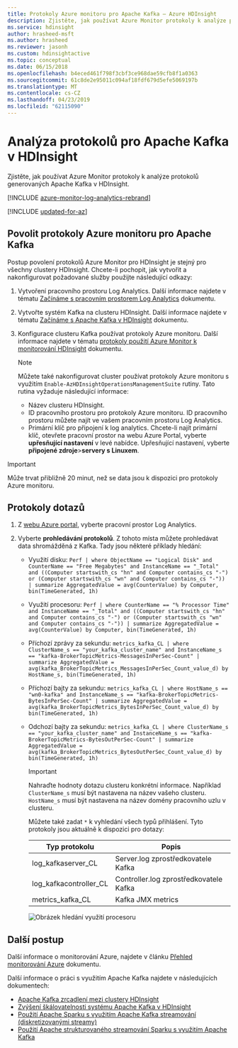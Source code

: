 ```yaml
---
title: Protokoly Azure monitoru pro Apache Kafka – Azure HDInsight
description: Zjistěte, jak používat Azure Monitor protokoly k analýze protokolů z cluster Apache Kafka v Azure HDInsight.
ms.service: hdinsight
author: hrasheed-msft
ms.author: hrasheed
ms.reviewer: jasonh
ms.custom: hdinsightactive
ms.topic: conceptual
ms.date: 06/15/2018
ms.openlocfilehash: b4eced461f798f3cbf3ce968dae59cfb8f1a0363
ms.sourcegitcommit: 61c8de2e95011c094af18fdf679d5efe5069197b
ms.translationtype: MT
ms.contentlocale: cs-CZ
ms.lasthandoff: 04/23/2019
ms.locfileid: "62115090"
---
```

# <a name="analyze-logs-for-apache-kafka-on-hdinsight"></a>Analýza protokolů pro Apache Kafka v HDInsight

Zjistěte, jak používat Azure Monitor protokoly k analýze protokolů generovaných Apache Kafka v HDInsight.

[!INCLUDE [azure-monitor-log-analytics-rebrand](../../../includes/azure-monitor-log-analytics-rebrand.md)]

[!INCLUDE [updated-for-az](../../../includes/updated-for-az.md)]

## <a name="enable-azure-monitor-logs-for-apache-kafka"></a>Povolit protokoly Azure monitoru pro Apache Kafka

Postup povolení protokolů Azure Monitor pro HDInsight je stejný pro všechny clustery HDInsight. Chcete-li pochopit, jak vytvořit a nakonfigurovat požadované služby použijte následující odkazy:

1. Vytvoření pracovního prostoru Log Analytics. Další informace najdete v tématu [Začínáme s pracovním prostorem Log Analytics](https://docs.microsoft.com/azure/log-analytics) dokumentu.

2. Vytvořte systém Kafka na clusteru HDInsight. Další informace najdete v tématu [Začínáme s Apache Kafka v HDInsight](apache-kafka-get-started.md) dokumentu.

3. Konfigurace clusteru Kafka používat protokoly Azure monitoru. Další informace najdete v tématu [protokoly použití Azure Monitor k monitorování HDInsight](../hdinsight-hadoop-oms-log-analytics-tutorial.md) dokumentu.

    > [!NOTE]  
    > Můžete také nakonfigurovat cluster používat protokoly Azure monitoru s využitím `Enable-AzHDInsightOperationsManagementSuite` rutiny. Tato rutina vyžaduje následující informace:
    >
    > * Název clusteru HDInsight.
    > * ID pracovního prostoru pro protokoly Azure monitoru. ID pracovního prostoru můžete najít ve vašem pracovním prostoru Log Analytics.
    > * Primární klíč pro připojení k log analytics. Chcete-li najít primární klíč, otevřete pracovní prostor na webu Azure Portal, vyberte __upřesňující nastavení__ v levé nabídce. Upřesňující nastavení, vyberte __připojené zdroje__>__servery s Linuxem__.


> [!IMPORTANT]  
> Může trvat přibližně 20 minut, než se data jsou k dispozici pro protokoly Azure monitoru.

## <a name="query-logs"></a>Protokoly dotazů

1. Z [webu Azure portal](https://portal.azure.com), vyberte pracovní prostor Log Analytics.

2. Vyberte __prohledávání protokolů__. Z tohoto místa můžete prohledávat data shromážděná z Kafka. Tady jsou některé příklady hledání:

   * Využití disku: `Perf | where ObjectName == "Logical Disk" and CounterName == "Free Megabytes" and InstanceName == "_Total" and ((Computer startswith_cs "hn" and Computer contains_cs "-") or (Computer startswith_cs "wn" and Computer contains_cs "-")) | summarize AggregatedValue = avg(CounterValue) by Computer, bin(TimeGenerated, 1h)`

   * Využití procesoru: `Perf | where CounterName == "% Processor Time" and InstanceName == "_Total" and ((Computer startswith_cs "hn" and Computer contains_cs "-") or (Computer startswith_cs "wn" and Computer contains_cs "-")) | summarize AggregatedValue = avg(CounterValue) by Computer, bin(TimeGenerated, 1h)`

   * Příchozí zprávy za sekundu: `metrics_kafka_CL | where ClusterName_s == "your_kafka_cluster_name" and InstanceName_s == "kafka-BrokerTopicMetrics-MessagesInPerSec-Count" | summarize AggregatedValue = avg(kafka_BrokerTopicMetrics_MessagesInPerSec_Count_value_d) by HostName_s, bin(TimeGenerated, 1h)`

   * Příchozí bajty za sekundu: `metrics_kafka_CL | where HostName_s == "wn0-kafka" and InstanceName_s == "kafka-BrokerTopicMetrics-BytesInPerSec-Count" | summarize AggregatedValue = avg(kafka_BrokerTopicMetrics_BytesInPerSec_Count_value_d) by bin(TimeGenerated, 1h)`

   * Odchozí bajty za sekundu: `metrics_kafka_CL | where ClusterName_s == "your_kafka_cluster_name" and InstanceName_s == "kafka-BrokerTopicMetrics-BytesOutPerSec-Count" | summarize AggregatedValue = avg(kafka_BrokerTopicMetrics_BytesOutPerSec_Count_value_d) by bin(TimeGenerated, 1h)`

     > [!IMPORTANT]  
     > Nahraďte hodnoty dotazu clusteru konkrétní informace. Například `ClusterName_s` musí být nastavena na název vašeho clusteru. `HostName_s` musí být nastavena na název domény pracovního uzlu v clusteru.

     Můžete také zadat `*` k vyhledání všech typů přihlášení. Tyto protokoly jsou aktuálně k dispozici pro dotazy:

     | Typ protokolu | Popis |
     | ---- | ---- |
     | log\_kafkaserver\_CL | Server.log zprostředkovatele Kafka |
     | log\_kafkacontroller\_CL | Controller.log zprostředkovatele Kafka |
     | metrics\_kafka\_CL | Kafka JMX metrics |

     ![Obrázek hledání využití procesoru](./media/apache-kafka-log-analytics-operations-management/kafka-cpu-usage.png)
 
## <a name="next-steps"></a>Další postup

Další informace o monitorování Azure, najdete v článku [Přehled monitorování Azure](../../log-analytics/log-analytics-get-started.md) dokumentu.

Další informace o práci s využitím Apache Kafka najdete v následujících dokumentech:

 * [Apache Kafka zrcadlení mezi clustery HDInsight](apache-kafka-mirroring.md)
 * [Zvýšení škálovatelnosti systému Apache Kafka v HDInsight](apache-kafka-scalability.md)
 * [Použití Apache Sparku s využitím Apache Kafka streamování (diskretizovanými streamy)](../hdinsight-apache-spark-with-kafka.md)
 * [Použití Apache strukturovaného streamování Sparku s využitím Apache Kafka](../hdinsight-apache-kafka-spark-structured-streaming.md)
